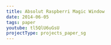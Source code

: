 ```yaml
---
title: Absolut Raspberri Magic Window
date: 2014-06-05
tags: paper
youtube: tl5QlU6uGsU
projectType: projects_paper_sg
---
```

